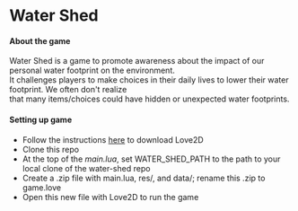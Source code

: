 # Water Shed

#### About the game
Water Shed is a game to promote awareness about the impact of our personal water footprint on the environment.   
It challenges players to make choices in their daily lives to lower their water footprint. We often don't realize   
that many items/choices could have hidden or unexpected water footprints.

#### Setting up game

- Follow the instructions [here](https://love2d.org/) to download Love2D
- Clone this repo
- At the top of the *main.lua*, set WATER_SHED_PATH to the path to your local clone of the water-shed repo
- Create a .zip file with main.lua, res/, and data/; rename this .zip to game.love
- Open this new file with Love2D to run the game
        
